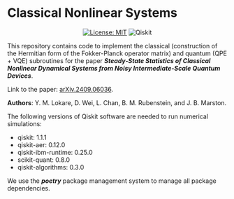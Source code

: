 # Classical Nonlinear Systems

<div align="center">

[![License: MIT](https://img.shields.io/badge/License-MIT-yellow.svg)](https://opensource.org/licenses/MIT)
![Qiskit](https://img.shields.io/badge/Qiskit-%236929C4.svg?logo=Qiskit&logoColor=white)

</div>

This repository contains code to implement the classical (construction of the Hermitian form of the Fokker-Planck operator matrix) and quantum (QPE + VQE) subroutines for the paper ***Steady-State Statistics of Classical Nonlinear Dynamical Systems from Noisy Intermediate-Scale Quantum Devices***. 

Link to the paper: [arXiv.2409.06036](https://arxiv.org/abs/2409.06036v1).

**Authors**: Y. M. Lokare, D. Wei, L. Chan, B. M. Rubenstein, and J. B. Marston. 

The following versions of Qiskit software are needed to run numerical simulations: 
- qiskit: 1.1.1
- qiskit-aer: 0.12.0
- qiskit-ibm-runtime: 0.25.0
- scikit-quant: 0.8.0
- qiskit-algorithms: 0.3.0

We use the ***poetry*** package management system to manage all package dependencies. 
